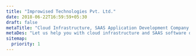 ```yaml
---
title: "Improwised Technologies Pvt. Ltd."
date: 2018-06-22T16:59:59+05:30
draft: false
metaTitle: "Cloud Infrastructure, SAAS Application Development Company | Technology Consultancy"
metaDes: "Let us help you with cloud infrastructure and SAAS software development services to create revenue channels. Our technical support, IT Managed Services will let you focus on your strength while we are managing your software and IT assets."
sitemap:
  priority: 1
---
```

